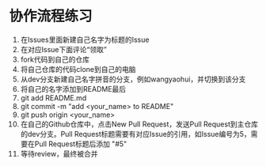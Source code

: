 # 协作流程练习

1. 在Issues里面新建自己名字为标题的Issue
2. 在对应Issue下面评论“领取”
3. fork代码到自己的仓库
4. 将自己仓库的代码clone到自己的电脑
5. 从dev分支新建自己名字拼音的分支，例如wangyaohui，并切换到该分支
6. 将自己的名字添加到README最后
7. git add README.md
8. git commit -m "add <your_name> to README"
9. git push origin <your_name>
10. 在自己的Github仓库中，点击New Pull Request，发送Pull Request到主仓库的dev分支。Pull Request标题需要有对应Issue的引用，如Issue编号为5，需要在Pull Request标题后添加 "#5"
11. 等待review，最终被合并
